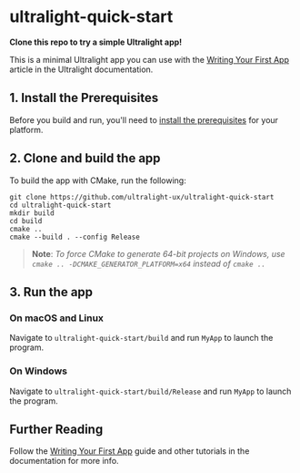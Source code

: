# ultralight-quick-start

__Clone this repo to try a simple Ultralight app!__

This is a minimal Ultralight app you can use with the [Writing Your First App](https://docs.ultralig.ht/docs/writing-your-first-app) article in the Ultralight documentation.

## 1. Install the Prerequisites

Before you build and run, you'll need to [install the prerequisites](https://docs.ultralig.ht/docs/installing-prerequisites) for your platform.

## 2. Clone and build the app

To build the app with CMake, run the following:

```shell
git clone https://github.com/ultralight-ux/ultralight-quick-start
cd ultralight-quick-start
mkdir build
cd build
cmake ..
cmake --build . --config Release
```

> **Note**: _To force CMake to generate 64-bit projects on Windows, use `cmake .. -DCMAKE_GENERATOR_PLATFORM=x64` instead of `cmake ..`_

## 3. Run the app

### On macOS and Linux

Navigate to `ultralight-quick-start/build` and run `MyApp` to launch the program.

### On Windows

Navigate to `ultralight-quick-start/build/Release` and run `MyApp` to launch the program.

## Further Reading

Follow the [Writing Your First App](https://docs.ultralig.ht/docs/writing-your-first-app) guide and other tutorials in the documentation for more info.
